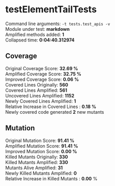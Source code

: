 



# testElementTailTests
  
Command line arguments: `-t tests.test_apis -v`  
Module under test: **markdown**  
Amplified methods added: **1**  
Collapsed time: **0:04:40.312974**
## Coverage
  
Original Coverage Score: **32.69 %**  
Amplified Coverage Score: **32.75 %**  
Improved Coverage Score: **0.06 %**  
Covered Lines Originally: **560**  
Covered Lines Amplified: **561**  
Uncovered Lines Amplified: **1152**  
Newly Covered Lines Amplified: **1**  
Relative Increase in Covered Lines : **0.18 %**  
Newly covered code generated **2** new mutants
## Mutation
  
Original Mutation Score: **91.41 %**  
Amplified Mutation Score: **91.41 %**  
Improved Mutation Score: **0.00 %**  
Killed Mutants Originally: **330**  
Killed Mutants Amplified: **330**  
Mutants Alive Amplified: **31**  
Newly Killed Mutants Amplified: **0**  
Relative Increase in Killed Mutants : **0.00** %
